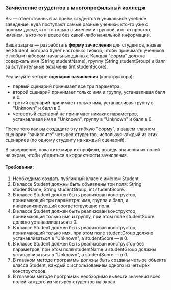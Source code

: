 
### Зачисление студентов в многопрофильный колледж

Вы — ответственный за приём студентов в уникальное учебное заведение, куда поступают самые разные ученики: кто-то уже с полным досье, кто-то только с именем и группой, кто-то просто с именем, а кто-то и вовсе без какой-либо начальной информации.

Ваша задача — разработать **форму зачисления** для студентов, назвав её Student, которая будет настолько гибкой, чтобы принимать учеников с любым набором начальных данных. Каждая "форма" должна содержать имя (String studentName), группу (String studentGroup) и балл за вступительные экзамены (int studentScore).

Реализуйте четыре **сценария зачисления** (конструктора):

 * первый сценарий принимает все три параметра.
 * второй сценарий принимает только имя и группу, устанавливая балл в 0.
 * третий сценарий принимает только имя, устанавливая группу в "Unknown" и балл в 0.
 * четвертый сценарий не принимает никаких параметров, устанавливая имя в "Unknown", группу в "Unknown" и балл в 0.

После того как вы создадите эту гибкую "форму", в вашем главном сценарии "зачислите" четырёх студентов, используя каждый из этих сценариев (по одному студенту на каждый сценарий).

В завершение, покажите миру их профили, выведя значения их полей на экран, чтобы убедиться в корректности зачисления.

#### Требования:
1. Необходимо создать публичный класс с именем Student.
2. В классе Student должны быть объявлены три поля: String studentName, String studentGroup, int studentScore.
3. В классе Student должен быть реализован конструктор, принимающий три параметра: имя, группа и балл, и инициализирующий соответствующие поля.
4. В классе Student должен быть реализован конструктор, принимающий только имя и группу, при этом поле studentScore должно устанавливаться в 0.
5. В классе Student должен быть реализован конструктор, принимающий только имя, при этом поле studentGroup должно устанавливаться в "Unknown", а studentScore — в 0.
6. В классе Student должен быть реализован конструктор без параметров, при этом поля studentName и studentGroup должны устанавливаться в "Unknown", а studentScore — в 0.
7. В главном методе программы должны быть созданы четыре объекта класса Student, каждый с использованием одного из четырёх конструкторов.
8. В главном методе программы необходимо вывести значения всех полей каждого из четырёх студентов на экран.